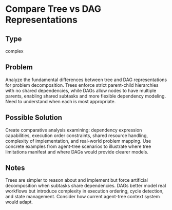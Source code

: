 # Compare Tree vs DAG Representations

## Type
complex

## Problem
Analyze the fundamental differences between tree and DAG representations for problem decomposition. Trees enforce strict parent-child hierarchies with no shared dependencies, while DAGs allow nodes to have multiple parents, enabling shared subtasks and more flexible dependency modeling. Need to understand when each is most appropriate.

## Possible Solution
Create comparative analysis examining: dependency expression capabilities, execution order constraints, shared resource handling, complexity of implementation, and real-world problem mapping. Use concrete examples from agent-tree scenarios to illustrate where tree limitations manifest and where DAGs would provide clearer models.

## Notes
Trees are simpler to reason about and implement but force artificial decomposition when subtasks share dependencies. DAGs better model real workflows but introduce complexity in execution ordering, cycle detection, and state management. Consider how current agent-tree context system would adapt.